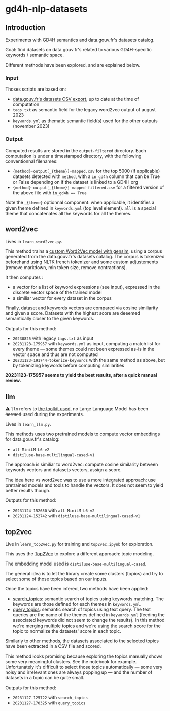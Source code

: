 # gd4h-nlp-datasets

## Introduction

Experiments with GD4H semantics and data.gouv.fr's datasets catalog.

Goal: find datasets on data.gouv.fr's related to various GD4H-specific keywords / semantic space.

Different methods have been explored, and are explained below.

### Input

Thoses scripts are based on:
- [data.gouv.fr's datasets CSV export](https://www.data.gouv.fr/fr/datasets/catalogue-des-donnees-de-data-gouv-fr/), up to date at the time of computation
- `tags.txt` as semantic field for the legacy word2vec output of august 2023
- `keywords.yml` as thematic semantic field(s) used for the other outputs (november 2023)

### Output

Computed results are stored in the `output-filtered` directory. Each computation is under a timestamped directory, with the following conventionnal filenames:
- `{method}-output[_{theme}]-mapped.csv` for the top 5000 (if applicable) datasets detected with `method`, with a `in_gd4h` column that can be True or False depending on if the dataset is linked to a GD4H org
- `{method}-output[_{theme}]-mapped-filtered.csv` for a filtered version of the above file with `in_gd4h == True`

Note the `_{theme}` optionnal component: when applicable, it identifies a given theme defined in `keywords.yml` (top level element). `all` is a special theme that concatenates all the keywords for all the themes.

## word2vec

Lives in `learn_word2vec.py`.

This method trains a [custom Word2Vec model with gensim](https://radimrehurek.com/gensim/models/word2vec.html), using a corpus generated from the data.gouv.fr's datasets catalog. The corpus is tokenized beforehand using NLTK french tokenizer and some custom adjustements (remove markdown, min token size, remove contractions).

It then computes :
- a vector for a list of keyword expressions (see input), expressed in the discrete vector space of the trained model
- a similiar vector for every dataset in the corpus

Finally, dataset and keywords vectors are compared via cosine similiarity and given a score. Datasets with the highest score are deeemed semantically closer to the given keywords.

Outputs for this method:
- `20230825` with legacy `tags.txt` as input
- `20231123-175957` with `keywords.yml` as input, computing a match list for every theme — some themes could not been expressed as-is in the vector space and thus are not computed
- `20231123-191744-tokenize-keywords` with the same method as above, but by tokenizing keywords before computing similarities

**20231123-175957 seems to yield the best results, after a quick manual review.**

## llm

⚠ `llm` refers to [the toolkit used](https://llm.datasette.io), no Large Language Model has been ~~harmed~~ used during the experiments.

Lives in `learn_llm.py`.

This methods uses two pretrained models to compute vector embeddings for data.gouv.fr's catalog:
- `all-MiniLM-L6-v2`
- `distiluse-base-multilingual-cased-v1`

The approach is similiar to word2vec: compute cosine similarity between keywords vectors and datasets vectors, assign a score.

The idea here vs word2vec was to use a more integrated approach: use pretrained models and tools to handle the vectors. It does not seem to yield better results though.

Outputs for this method:
- `20231124-152650` with `all-MiniLM-L6-v2`
- `20231124-152742` with `distiluse-base-multilingual-cased-v1`

## top2vec

Live in `learn_top2vec.py` for training and `top2vec.ipynb` for exploration.

This uses the [Top2Vec](https://github.com/ddangelov/Top2Vec) to explore a different approach: topic modeling.

The embedding model used is `distiluse-base-multilingual-cased`.

The general idea is to let the library create some clusters (topics) and try to select some of those topics based on our inputs.

Once the topics have been infered, two methods have been applied:
- [search_topics](https://top2vec.readthedocs.io/en/latest/api.html#top2vec.Top2Vec.Top2Vec.search_topics): semantic search of topics using keywords matching. The keywords are those defined for each themes in `keywords.yml`.
- [query_topics](https://top2vec.readthedocs.io/en/latest/api.html#top2vec.Top2Vec.Top2Vec.query_topics): semantic search of topics using text query. The text queries are the name of the themes defined in `keywords.yml` (feeding the associated keywords did not seem to change the results). In this method we're merging multiple topics and we're using the search score for the topic to normalize the datasets' score in each topic.

Similarly to other methods, the datasets associated to the selected topics have been extracted in a CSV file and scored.

This method looks promising because exploring the topics manually shows some very meaningful clusters. See the notebook for example. Unfortunately it's difficult to select those topics automatically — some very noisy and irrelevant ones are always popping up — and the number of datasets in a topic can be quite small.

Outputs for this method:
- `20231127-125722` with `search_topics`
- `20231127-170325` with `query_topics`
